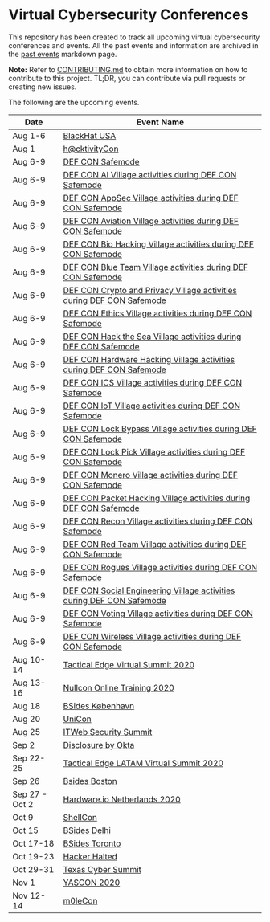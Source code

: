# Virtual Cybersecurity Conferences

This repository has been created to track all upcoming virtual cybersecurity conferences and events. All the past events and information are archived in the [past events](past-events.md) markdown page.

**Note:** Refer to [CONTRIBUTING.md](CONTRIBUTING.md) to obtain more information on how to contribute to this project. TL;DR, you can contribute via pull requests or creating new issues.

The following are the upcoming events.

| Date | Event Name |
|------|------------|
| Aug 1-6 | [BlackHat USA ](https://blackhat.com )|
| Aug 1 | [h@cktivityCon ](https://www.hackerone.com/hacktivitycon )|
| Aug 6-9 | [DEF CON Safemode ](https://defcon.org )|
| Aug 6-9 | [DEF CON AI Village activities during DEF CON Safemode](https://aivillage.org/ )|
| Aug 6-9 | [DEF CON AppSec Village activities during DEF CON Safemode](https://www.appsecvillage.com )|
| Aug 6-9 | [DEF CON Aviation Village activities during DEF CON Safemode ](https://aerospacevillage.org/ )|
| Aug 6-9 | [DEF CON Bio Hacking Village activities during DEF CON Safemode ](https://www.villageb.io )|
| Aug 6-9 | [DEF CON Blue Team Village activities during DEF CON Safemode ](https://blueteamvillage.org )|
| Aug 6-9 | [DEF CON Crypto and Privacy Village activities during DEF CON Safemode ](https://cryptovillage.org )|
| Aug 6-9 | [DEF CON Ethics Village activities during DEF CON Safemode ](https://twitter.com/EthicsVillage )|
| Aug 6-9 | [DEF CON Hack the Sea Village activities during DEF CON Safemode ](https://twitter.com/hack_the_sea )|
| Aug 6-9 | [DEF CON Hardware Hacking Village activities during DEF CON Safemode ](https://dchhv.org )|
| Aug 6-9 | [DEF CON ICS Village activities during DEF CON Safemode ](https://twitter.com/ICS_Village )|
| Aug 6-9 | [DEF CON IoT Village activities during DEF CON Safemode ](https://www.iotvillage.org )|
| Aug 6-9 | [DEF CON Lock Bypass Village activities during DEF CON Safemode ](http://lbv.ggrsecurity.com )|
| Aug 6-9 | [DEF CON Lock Pick Village activities during DEF CON Safemode ](https://toool.us )|
| Aug 6-9 | [DEF CON Monero Village activities during DEF CON Safemode ](https://www.monerovillage.org )|
| Aug 6-9 | [DEF CON Packet Hacking Village activities during DEF CON Safemode ](https://www.wallofsheep.com/ )|
| Aug 6-9 | [DEF CON Recon Village activities during DEF CON Safemode ](https://reconvillage.org )|
| Aug 6-9 | [DEF CON Red Team Village activities during DEF CON Safemode ](https://redteamvillage.io  )|
| Aug 6-9 | [DEF CON Rogues Village activities during DEF CON Safemode](https://www.foursuits.co/roguesvillage )|
| Aug 6-9 | [DEF CON Social Engineering Village activities during DEF CON Safemode](https://www.social-engineer.org )|
| Aug 6-9 | [DEF CON Voting Village activities during DEF CON Safemode ](https://twitter.com/VotingVillageDC )|
| Aug 6-9 | [DEF CON Wireless Village activities during DEF CON Safemode ](https://www.wirelessvillage.ninja )|
| Aug 10-14 | [Tactical Edge Virtual Summit 2020 ](https://www.tacticaledge.co/en )|
| Aug 13-16 | [Nullcon Online Training 2020 ](https://nullcon.net )|
| Aug 18 | [BSides København](https://bsideskbh.dk )|
| Aug 20 | [UniCon ](https://www.scythe.io/unicon2020 )|
| Aug 25 | [ITWeb Security Summit](https://v2.itweb.co.za/event/itweb/security-summit-2020/?page=agendaday1)|
| Sep 2 |[Disclosure by Okta ](https://www.disclosureconference.com/ )|
| Sep 22-25 | [Tactical Edge LATAM Virtual Summit 2020 ](https://www.tacticaledge.co )|
| Sep 26 |  [Bsides Boston ](https://bsidesbos.org )|
| Sep 27 - Oct 2 | [Hardware.io Netherlands 2020 ](https://hardwear.io )|
| Oct 9 | [ShellCon ](https://shellcon.io )|
| Oct 15 | [BSides Delhi ](https://bsidesdelhi.in )|
| Oct 17-18 | [BSides Toronto ](http://www.bsidesto.ca/ )|
| Oct 19-23 | [Hacker Halted ](https://www.hackerhalted.com )|
| Oct 29-31 | [Texas Cyber Summit ](https://www.texascybersummit.org )|
| Nov 1 | [YASCON 2020 ](https://yetanothersec.com/yascon2020 )|
| Nov 12-14 | [m0leCon ](https://m0lecon.it )|

